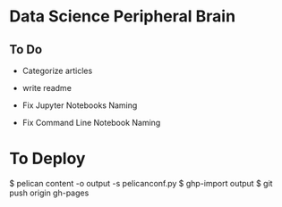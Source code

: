 # Data Science Peripheral Brain

## To Do
- Categorize articles
- write readme

- Fix Jupyter Notebooks Naming
- Fix Command Line Notebook Naming

# To Deploy

$ pelican content -o output -s pelicanconf.py
$ ghp-import output
$ git push origin gh-pages